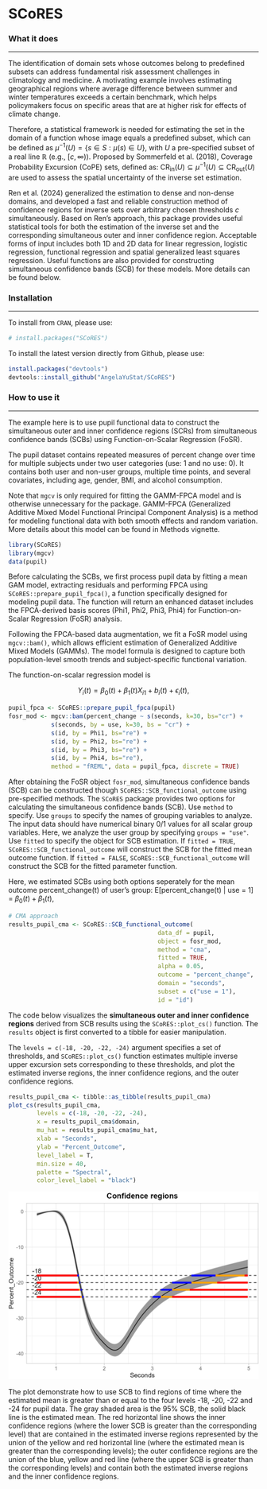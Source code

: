<!-- README.md is generated from README.Rmd. Please edit that file -->

# SCoRES

### What it does

------------------------------------------------------------------------

The identification of domain sets whose outcomes belong to predefined
subsets can address fundamental risk assessment challenges in
climatology and medicine. A motivating example involves estimating
geographical regions where average difference between summer and winter
temperatures exceeds a certain benchmark, which helps policymakers focus
on specific areas that are at higher risk for effects of climate change.

Therefore, a statistical framework is needed for estimating the set in
the domain of a function whose image equals a predefined subset, which
can be defined as $\mu^{-1}(U) = \{s \in S: \mu(s) \in U\}$, with $U$ a
pre-specified subset of a real line $\mathbb{R}$ (e.g., [*c*, ∞)).
Proposed by Sommerfeld et al. (2018), Coverage Probability Excursion
(CoPE) sets, defined as:
CR<sub>in</sub>(*U*) ⊆ *μ*<sup>−1</sup>(*U*) ⊆ CR<sub>out</sub>(*U*) are
used to assess the spatial uncertainty of the inverse set estimation.

Ren et al. (2024) generalized the estimation to dense and non-dense
domains, and developed a fast and reliable construction method of
confidence regions for inverse sets over arbitrary chosen thresholds $c$
simultaneously. Based on Ren’s approach, this package provides useful
statistical tools for both the estimation of the inverse set and the
corresponding simultaneous outer and inner confidence region. Acceptable
forms of input includes both 1D and 2D data for linear regression,
logistic regression, functional regression and spatial generalized least
squares regression. Useful functions are also provided for constructing
simultaneous confidence bands (SCB) for these models. More details can
be found below.

### Installation

------------------------------------------------------------------------

To install from `CRAN`, please use:

``` r
# install.packages("SCoRES")
```

To install the latest version directly from Github, please use:

``` r
install.packages("devtools")
devtools::install_github("AngelaYuStat/SCoRES")
```

### How to use it

------------------------------------------------------------------------

The example here is to use pupil functional data to construct the
simultaneous outer and inner confidence regions (SCRs) from simultaneous
confidence bands (SCBs) using Function-on-Scalar Regression (FoSR).

The pupil dataset contains repeated measures of percent change over time
for multiple subjects under two user categories (use: 1 and no use: 0).
It contains both user and non-user groups, multiple time points, and
several covariates, including age, gender, BMI, and alcohol consumption.

Note that `mgcv` is only required for fitting the GAMM-FPCA model and is
otherwise unnecessary for the package. GAMM-FPCA (Generalized Additive
Mixed Model Functional Principal Component Analysis) is a method for
modeling functional data with both smooth effects and random variation.
More details about this model can be found in Methods vignette.

``` r
library(SCoRES)
library(mgcv)
data(pupil)
```

Before calculating the SCBs, we first process pupil data by fitting a
mean GAM model, extracting residuals and performing FPCA using
`SCoRES::prepare_pupil_fpca()`, a function specifically designed for
modeling pupil data. The function will return an enhanced dataset
includes the FPCA-derived basis scores (Phi1, Phi2, Phi3, Phi4) for
Function-on-Scalar Regression (FoSR) analysis.

Following the FPCA-based data augmentation, we fit a FoSR model using
`mgcv::bam()`, which allows efficient estimation of Generalized Additive
Mixed Models (GAMMs). The model formula is designed to capture both
population-level smooth trends and subject-specific functional
variation.

The function-on-scalar regression model is

$$ 
Y_i(t) = \beta_0(t) + \beta_1(t) X_{i1} + b_i(t) + \epsilon_i(t),
$$

``` r
pupil_fpca <- SCoRES::prepare_pupil_fpca(pupil)
fosr_mod <- mgcv::bam(percent_change ~ s(seconds, k=30, bs="cr") +
            s(seconds, by = use, k=30, bs = "cr") +
            s(id, by = Phi1, bs="re") +
            s(id, by = Phi2, bs="re") +
            s(id, by = Phi3, bs="re") +
            s(id, by = Phi4, bs="re"),
            method = "fREML", data = pupil_fpca, discrete = TRUE)
```

After obtaining the FoSR object `fosr_mod`, simultaneous confidence
bands (SCB) can be constructed though `SCoRES::SCB_functional_outcome`
using pre-specified methods. The `SCoRES` package provides two options
for calculating the simultaneous confidence bands (SCB). Use `method` to
specify. Use `groups` to specify the names of grouping variables to
analyze. The input data should have numerical binary 0/1 values for all
scalar group variables. Here, we analyze the user group by specifying
`groups = "use"`. Use `fitted` to specify the object for SCB estimation.
If `fitted = TRUE`, `SCoRES::SCB_functional_outcome` will construct the
SCB for the fitted mean outcome function. If `fitted = FALSE`,
`SCoRES::SCB_functional_outcome` will construct the SCB for the fitted
parameter function.

Here, we estimated SCBs using both options seperately for the mean
outcome percent_change(t) of user’s group: E[percent_change(t) | use = 1] = $\beta_0(t) + \beta_1(t)$,

``` r
# CMA approach
results_pupil_cma <- SCoRES::SCB_functional_outcome(
                                          data_df = pupil,
                                          object = fosr_mod, 
                                          method = "cma",
                                          fitted = TRUE,
                                          alpha = 0.05, 
                                          outcome = "percent_change",
                                          domain = "seconds", 
                                          subset = c("use = 1"), 
                                          id = "id")
```

The code below visualizes the **simultaneous outer and inner confidence
regions** derived from SCB results using the `SCoRES::plot_cs()`
function. The `results` object is first converted to a tibble for easier
manipulation.

The `levels = c(-18, -20, -22, -24)` argument specifies a set of
thresholds, and `SCoRES::plot_cs()` function estimates multiple inverse
upper excursion sets corresponding to these thresholds, and plot the
estimated inverse regions, the inner confidence regions, and the outer
confidence regions.

``` r
results_pupil_cma <- tibble::as_tibble(results_pupil_cma)
plot_cs(results_pupil_cma,
        levels = c(-18, -20, -22, -24), 
        x = results_pupil_cma$domain, 
        mu_hat = results_pupil_cma$mu_hat, 
        xlab = "Seconds", 
        ylab = "Percent_Outcome", 
        level_label = T, 
        min.size = 40, 
        palette = "Spectral", 
        color_level_label = "black")
```

![](man/figures/pupil_plot_cs_cma-1.png)<!-- -->

The plot demonstrate how to use SCB to find regions of time where the
estimated mean is greater than or equal to the four levels -18, -20, -22
and -24 for pupil data. The gray shaded area is the 95% SCB, the solid
black line is the estimated mean. The red horizontal line shows the
inner confidence regions (where the lower SCB is greater than the
corresponding level) that are contained in the estimated inverse regions
represented by the union of the yellow and red horizontal line (where
the estimated mean is greater than the corresponding levels); the outer
confidence regions are the union of the blue, yellow and red line (where
the upper SCB is greater than the corresponding levels) and contain both
the estimated inverse regions and the inner confidence regions.
